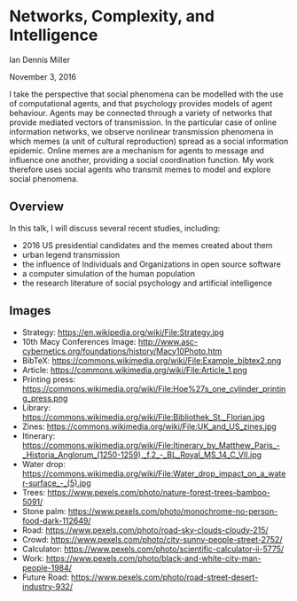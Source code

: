 # Networks, Complexity, and Intelligence

Ian Dennis Miller

November 3, 2016

I take the perspective that social phenomena can be modelled with the use of computational agents, and that psychology provides models of agent behaviour.  Agents may be connected through a variety of networks that provide mediated vectors of transmission. In the particular case of online information networks, we observe nonlinear transmission phenomena in which memes (a unit of cultural reproduction) spread as a social information epidemic.  Online memes are a mechanism for agents to message and influence one another, providing a social coordination function. My work therefore uses social agents who transmit memes to model and explore social phenomena.

## Overview

In this talk, I will discuss several recent studies, including:

- 2016 US presidential candidates and the memes created about them
- urban legend transmission
- the influence of Individuals and Organizations in open source software
- a computer simulation of the human population
- the research literature of social psychology and artificial intelligence

## Images

- Strategy: https://en.wikipedia.org/wiki/File:Strategy.jpg
- 10th Macy Conferences Image: http://www.asc-cybernetics.org/foundations/history/Macy10Photo.htm
- BibTeX: https://commons.wikimedia.org/wiki/File:Example_bibtex2.png
- Article: https://commons.wikimedia.org/wiki/File:Article_1.png
- Printing press: https://commons.wikimedia.org/wiki/File:Hoe%27s_one_cylinder_printing_press.png
- Library: https://commons.wikimedia.org/wiki/File:Bibliothek_St._Florian.jpg
- Zines: https://commons.wikimedia.org/wiki/File:UK_and_US_zines.jpg
- Itinerary: https://commons.wikimedia.org/wiki/File:Itinerary_by_Matthew_Paris_-_Historia_Anglorum_(1250-1259),_f.2_-_BL_Royal_MS_14_C_VII.jpg
- Water drop: https://commons.wikimedia.org/wiki/File:Water_drop_impact_on_a_water-surface_-_(5).jpg
- Trees: https://www.pexels.com/photo/nature-forest-trees-bamboo-5091/
- Stone palm: https://www.pexels.com/photo/monochrome-no-person-food-dark-112649/
- Road: https://www.pexels.com/photo/road-sky-clouds-cloudy-215/
- Crowd: https://www.pexels.com/photo/city-sunny-people-street-2752/
- Calculator: https://www.pexels.com/photo/scientific-calculator-ii-5775/
- Work: https://www.pexels.com/photo/black-and-white-city-man-people-1984/
- Future Road: https://www.pexels.com/photo/road-street-desert-industry-932/
